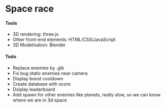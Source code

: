 # Space race

#### Tools
- 3D rendering: three.js
- Other front-end elements: HTML/CSS/JavaScript
- 3D Modelisation: Blender

#### Todo
- Replace enemies by .glb
- Fix bug static enemies near camera
- Display boost cooldown
- Create database with score 
- Dsiplay leaderboard
- Add spawn for other enemies like planets, really slow, so we can know where we are in 3d space 